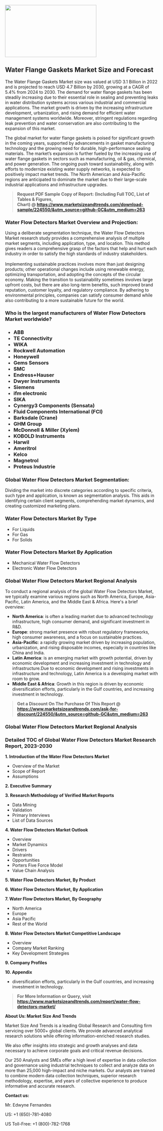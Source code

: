 <p><img class="alignnone size-medium wp-image-20088" src="https://ffe5etoiles.com/wp-content/uploads/2024/12/MST1-300x171.png" alt="" width="300" height="171" /></p><h2>Water Flange Gaskets Market Size and Forecast</h2><p>The Water Flange Gaskets Market size was valued at USD 3.1 Billion in 2022 and is projected to reach USD 4.7 Billion by 2030, growing at a CAGR of 5.4% from 2024 to 2030. The demand for water flange gaskets has been steadily increasing due to their essential role in sealing and preventing leaks in water distribution systems across various industrial and commercial applications. The market growth is driven by the increasing infrastructure development, urbanization, and rising demand for efficient water management systems worldwide. Moreover, stringent regulations regarding leak prevention and water conservation are also contributing to the expansion of this market.</p><p>The global market for water flange gaskets is poised for significant growth in the coming years, supported by advancements in gasket manufacturing technology and the growing need for durable, high-performance sealing materials. The market’s expansion is further fueled by the increasing use of water flange gaskets in sectors such as manufacturing, oil & gas, chemical, and power generation. The ongoing push toward sustainability, along with efforts to modernize existing water supply networks, is expected to positively impact market trends. The North American and Asia-Pacific regions are anticipated to dominate the market due to their large-scale industrial applications and infrastructure upgrades.</p></p><blockquote id="" class=""><strong>Request PDF Sample Copy of Report: (Including Full TOC, List of Tables &amp; Figures, Chart)&nbsp;@&nbsp;<strong><a href="https://www.marketsizeandtrends.com/download-sample/224550/&utm_source=github-GC&utm_medium=263" target="_blank">https://www.marketsizeandtrends.com/download-sample/224550/&utm_source=github-GC&utm_medium=263</a></strong></strong></blockquote><h3 id="" class="">Water Flow Detectors Market&nbsp;Overview and Projection:</h3><p id="" class="">Using a deliberate segmentation technique, the Water Flow Detectors Market research study provides a comprehensive analysis of multiple market segments, including application, type, and location. This method gives readers a comprehensive grasp of the factors that help and hurt each industry in order to satisfy the high standards of industry stakeholders. <br /> <br />Implementing sustainable practices involves more than just designing products; other operational changes include using renewable energy, optimizing transportation, and adopting the concepts of the circular economy. Making the transition to sustainability sometimes involves large upfront costs, but there are also long-term benefits, such improved brand reputation, customer loyalty, and regulatory compliance. By adhering to environmental principles, companies can satisfy consumer demand while also contributing to a more sustainable future for the world.</p><h3 id="" class="">Who is the largest manufacturers of&nbsp;Water Flow Detectors Market worldwide?</h3><h3 class=""><p><ul><li>ABB </li><li> TE Connectivity </li><li> WIKA </li><li> Rockwell Automation </li><li> Honeywell </li><li> Gems Sensors </li><li> SMC </li><li> Endress+Hauser </li><li> Dwyer Instruments </li><li> Siemens </li><li> ifm electronic </li><li> SIKA </li><li> Cynergy3 Components (Sensata) </li><li> Fluid Components International (FCI) </li><li> Barksdale (Crane) </li><li> GHM Group </li><li> McDonnell & Miller (Xylem) </li><li> KOBOLD Instruments </li><li> Harwil </li><li> Ameritrol </li><li> Kelco </li><li> Magnetrol </li><li> Proteus Industrie</li></ul></p></h3><h3 id="" class="">Global&nbsp;Water Flow Detectors Market Segmentation:</h3><p id="" class="">Dividing the market into discrete categories according to specific criteria, such type and application, is known as segmentation analysis. This aids in identifying certain client segments, comprehending market dynamics, and creating customized marketing plans.</p><h3 id="" class="">Water Flow Detectors Market&nbsp;By Type</h3><p><p><ul><li>For Liquids</li><li> For Gas</li><li> For Solids</p></li></ul></p></p><h3 id="" class="">Water Flow Detectors Market&nbsp;By Application</h3><p class=""><p><ul><li>Mechanical Water Flow Detectors</li><li> Electronic Water Flow Detectors</li></ul></p></p><h3 id="" class="">Global Water Flow Detectors Market Regional Analysis</h3><p id="" class="">To conduct a regional analysis of the global Water Flow Detectors Market, we typically examine various regions such as North America, Europe, Asia-Pacific, Latin America, and the Middle East &amp; Africa. Here's a brief overview:</p><ul><li><strong>North America</strong>: is often a leading market due to advanced technology infrastructure, high consumer demand, and significant investment in R&amp;D.</li><li><strong>Europe</strong>: strong market presence with robust regulatory frameworks, high consumer awareness, and a focus on sustainable practices.</li><li><strong>Asia-Pacific</strong>: a rapidly growing market driven by increasing population, urbanization, and rising disposable incomes, especially in countries like China and India.</li><li><strong>Latin America</strong>: is an emerging market with growth potential, driven by economic development and increasing investment in technology and infrastructure.Due to economic development and rising investments in infrastructure and technology, Latin America is a developing market with room to grow.</li><li><strong>Middle East &amp; Africa</strong>: Growth in this region is driven by economic diversification efforts, particularly in the Gulf countries, and increasing investment in technology.</li></ul><blockquote id="" class=""><strong>Get a Discount On The Purchase Of This Report @ <strong><a href="https://www.marketsizeandtrends.com/ask-for-discount/224550/&utm_source=github-GC&utm_medium=263" target="_blank">https://www.marketsizeandtrends.com/ask-for-discount/224550/&utm_source=github-GC&utm_medium=263</a></strong></strong></blockquote><h3 id="" class="">Global Water Flow Detectors Market Regional Analysis</h3><h3 id="" class="">Detailed TOC of Global Water Flow Detectors Market Research Report, 2023-2030</h3><p id="" class=""><strong>1. Introduction of the Water Flow Detectors Market</strong></p><ul><li>Overview of the Market</li><li>Scope of Report</li><li>Assumptions</li></ul><p id="" class=""><strong>2. Executive Summary</strong></p><p id="" class=""><strong>3. Research Methodology of Verified Market Reports</strong></p><ul><li>Data Mining</li><li>Validation</li><li>Primary Interviews</li><li>List of Data Sources</li></ul><p id="" class=""><strong>4. Water Flow Detectors Market Outlook</strong></p><ul><li>Overview</li><li>Market Dynamics</li><li>Drivers</li><li>Restraints</li><li>Opportunities</li><li>Porters Five Force Model</li><li>Value Chain Analysis</li></ul><p id="" class=""><strong>5. Water Flow Detectors Market, By Product</strong></p><p id="" class=""><strong>6. Water Flow Detectors Market, By Application</strong></p><p id="" class=""><strong>7. Water Flow Detectors Market, By Geography</strong></p><ul><li>North America</li><li>Europe</li><li>Asia Pacific</li><li>Rest of the World</li></ul><p id="" class=""><strong>8. Water Flow Detectors Market Competitive Landscape</strong></p><ul><li>Overview</li><li>Company Market Ranking</li><li>Key Development Strategies</li></ul><p id="" class=""><strong>9. Company Profiles</strong></p><p id="" class=""><strong>10. Appendix</strong></p><ul><li>diversification efforts, particularly in the Gulf countries, and increasing investment in technology.</li></ul><blockquote id="" class=""><strong>For More Information or Query, visit <strong><strong><a href="https://www.marketsizeandtrends.com/report/water-flow-detectors-market/" target="_blank">https://www.marketsizeandtrends.com/report/water-flow-detectors-market/</a></strong></strong></strong></blockquote><p id="" class=""><strong>About Us: Market Size And Trends</strong></p><p id="" class="">Market Size And Trends is a leading Global Research and Consulting firm servicing over 5000+ global clients. We provide advanced analytical research solutions while offering information-enriched research studies.</p><p id="" class="">We also offer insights into strategic and growth analyses and data necessary to achieve corporate goals and critical revenue decisions.</p><p id="" class="">Our 250 Analysts and SMEs offer a high level of expertise in data collection and governance using industrial techniques to collect and analyze data on more than 25,000 high-impact and niche markets. Our analysts are trained to combine modern data collection techniques, superior research methodology, expertise, and years of collective experience to produce informative and accurate research.</p><p id="" class=""><strong>Contact us:</strong></p><p id="" class="">Mr. Edwyne Fernandes</p><p id="" class="">US: +1 (650)-781-4080</p><p id="" class="">US Toll-Free: +1 (800)-782-1768</p>
